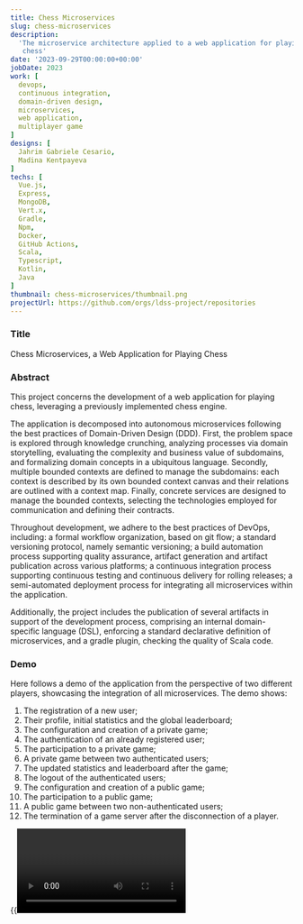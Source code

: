 ```yaml
---
title: Chess Microservices
slug: chess-microservices
description:
  'The microservice architecture applied to a web application for playing
   chess'
date: '2023-09-29T00:00:00+00:00'
jobDate: 2023
work: [
  devops, 
  continuous integration, 
  domain-driven design, 
  microservices, 
  web application, 
  multiplayer game
]
designs: [
  Jahrim Gabriele Cesario, 
  Madina Kentpayeva
]
techs: [
  Vue.js, 
  Express, 
  MongoDB, 
  Vert.x, 
  Gradle, 
  Npm, 
  Docker, 
  GitHub Actions, 
  Scala, 
  Typescript, 
  Kotlin, 
  Java
]
thumbnail: chess-microservices/thumbnail.png
projectUrl: https://github.com/orgs/ldss-project/repositories
---
```


### Title

Chess Microservices, a Web Application for Playing Chess

### Abstract

This project concerns the development of a web application for playing chess,
leveraging a previously implemented chess engine.

The application is decomposed into autonomous microservices following the best
practices of Domain-Driven Design (DDD). First, the problem space is explored
through knowledge crunching, analyzing processes via domain storytelling, 
evaluating the complexity and business value of subdomains, and formalizing 
domain concepts in a ubiquitous language. Secondly, multiple bounded contexts 
are defined to manage the subdomains: each context is described by its own 
bounded context canvas and their relations are outlined with a context map.
Finally, concrete services are designed to manage the bounded contexts,
selecting the technologies employed for communication and defining their
contracts.

Throughout development, we adhere to the best practices of DevOps, including: 
a formal workflow organization, based on git flow; a standard versioning
protocol, namely semantic versioning; a build automation process supporting
quality assurance, artifact generation and artifact publication across
various platforms; a continuous integration process supporting continuous
testing and continuous delivery for rolling releases; a semi-automated 
deployment process for integrating all microservices within the application.

Additionally, the project includes the publication of several artifacts in
support of the development process, comprising an internal domain-specific
language (DSL), enforcing a standard declarative definition of microservices,
and a gradle plugin, checking the quality of Scala code.

### Demo

Here follows a demo of the application from the perspective of two different
players, showcasing the integration of all microservices. The demo shows:
1. The registration of a new user;
2. Their profile, initial statistics and the global leaderboard;
3. The configuration and creation of a private game;
4. The authentication of an already registered user;
5. The participation to a private game;
6. A private game between two authenticated users;
7. The updated statistics and leaderboard after the game;
8. The logout of the authenticated users;
9. The configuration and creation of a public game;
10. The participation to a public game;
11. A public game between two non-authenticated users;
12. The termination of a game server after the disconnection of a player.

{{<video source="/videos/chess-microservices.mp4">}}
